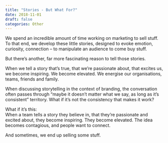 ```yaml
---
title: "Stories - But What For?"
date: 2018-11-01
draft: false
categories: Other
---
```


We spend an incredible amount of time working on marketing to sell stuff. To that end, we develop these little stories, designed to evoke emotion, curiosity, connection – to manipulate an audience to come buy stuff. 

But there’s another, far more fascinating reason to tell those stories. 

When we tell a story that’s true, that we’re passionate about, that excites us, we become inspiring. We become elevated. We energise our organisations, teams, friends and family.

When discussing storytelling in the context of branding, the conversation often passes through “maybe it doesn’t matter what we say, as long as it’s consistent” territory. What if it’s not the consistency that makes it work?

What if it’s this:   
When a team tells a story they believe in, that they’re passionate and excited about, they become inspiring. They become elevated. The idea becomes contagious, and people want to connect.

And sometimes, we end up selling some stuff.

